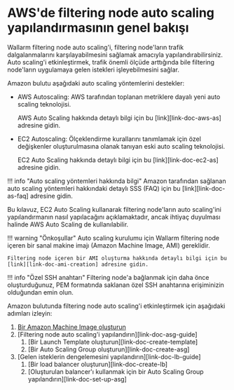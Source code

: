 # AWS'de filtering node auto scaling yapılandırmasının genel bakışı

Wallarm filtering node auto scaling'i, filtering node'ların trafik dalgalanmalarını karşılayabilmesini sağlamak amacıyla yapılandırabilirsiniz. Auto scaling'i etkinleştirmek, trafik önemli ölçüde arttığında bile filtering node'ların uygulamaya gelen istekleri işleyebilmesini sağlar.

Amazon bulutu aşağıdaki auto scaling yöntemlerini destekler:
*   AWS Autoscaling:
    AWS tarafından toplanan metriklere dayalı yeni auto scaling teknolojisi.
    
    AWS Auto Scaling hakkında detaylı bilgi için bu [link][link-doc-aws-as] adresine gidin.

*   EC2 Autoscaling:
    Ölçeklendirme kurallarını tanımlamak için özel değişkenler oluşturulmasına olanak tanıyan eski auto scaling teknolojisi.
    
    EC2 Auto Scaling hakkında detaylı bilgi için bu [link][link-doc-ec2-as] adresine gidin.
    
!!! info "Auto scaling yöntemleri hakkında bilgi"
    Amazon tarafından sağlanan auto scaling yöntemleri hakkındaki detaylı SSS (FAQ) için bu [link][link-doc-as-faq] adresine gidin.

Bu kılavuz, EC2 Auto Scaling kullanarak filtering node'ların auto scaling'ini yapılandırmanın nasıl yapılacağını açıklamaktadır, ancak ihtiyaç duyulması halinde AWS Auto Scaling de kullanılabilir.

!!! warning "Önkoşullar"
    Auto scaling kurulumu için Wallarm filtering node içeren bir sanal makine imajı (Amazon Machine Image, AMI) gereklidir.
    
    Filtering node içeren bir AMI oluşturma hakkında detaylı bilgi için bu [link][link-doc-ami-creation] adresine gidin.

!!! info "Özel SSH anahtarı"
    Filtering node'a bağlanmak için daha önce oluşturduğunuz, PEM formatında saklanan özel SSH anahtarına erişiminizin olduğundan emin olun.

Amazon bulutunda filtering node auto scaling'i etkinleştirmek için aşağıdaki adımları izleyin:

1.  [Bir Amazon Machine Image oluşturun](create-image.md)
1.  [Filtering node auto scaling'i yapılandırın][link-doc-asg-guide]
    1.  [Bir Launch Template oluşturun][link-doc-create-template]
    2.  [Bir Auto Scaling Group oluşturun][link-doc-create-asg]
1.  [Gelen isteklerin dengelemesini yapılandırın][link-doc-lb-guide]
    1.  [Bir load balancer oluşturun][link-doc-create-lb]
    2.  [Oluşturulan balancer'ı kullanmak için bir Auto Scaling Group yapılandırın][link-doc-set-up-asg]